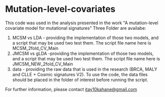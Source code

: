 # Mutation-level-covariates

This code was used in the analysis presented in the work "A mutation-level covariate model for mutational signatures"
Three Folder are availabe:
1) MCSM vs LDA - providing the implementation of those two models, and a script that may be used two test them.
The script file name here is MCSM_2fold_CV_Main
2) JMCSM vs gLDA -providing the implementation of those two models, and a script that may be used two test them.
The script file name here is JMCSM_NEW_2fold_CV_Main
3) data - providing the raw data that is used in the research (BRCA, MALY and CLLE + Cosmic signatures V2).
To use the code, the data files should be placed in the folder of interest before running the script.

For further information, please contact itay10kahane@gmail.com


